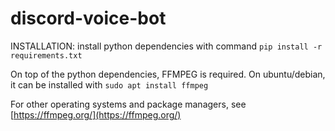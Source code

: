 # discord-voice-bot

INSTALLATION:
install python dependencies with command
`pip install -r requirements.txt`

On top of the python dependencies, FFMPEG is required. On ubuntu/debian, it can be installed with
`sudo apt install ffmpeg`

For other operating systems and package managers, see [https://ffmpeg.org/](https://ffmpeg.org/)
